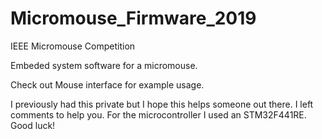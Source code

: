 # Micromouse_Firmware_2019
IEEE Micromouse Competition 

Embeded system software for a micromouse.

Check out Mouse interface for example usage.

I previously had this private but I hope this helps someone out there. I left comments to help you. For the microcontroller I used an STM32F441RE. Good luck!
